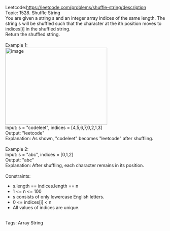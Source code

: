 Leetcode:https://leetcode.com/problems/shuffle-string/description <br>
Topic: 1528. Shuffle String
<br>
You are given a string s and an integer array indices of the same length. The string s will be shuffled such that the character at the ith position moves to indices[i] in the shuffled string.
<br>
Return the shuffled string.
<br><br>
Example 1:<br>
<img width="321" height="243" alt="image" src="https://github.com/user-attachments/assets/9718a17e-887d-47a8-924f-0b21f365ef4f" /><br>
Input: s = "codeleet", indices = [4,5,6,7,0,2,1,3]<br>
Output: "leetcode"<br>
Explanation: As shown, "codeleet" becomes "leetcode" after shuffling.<br>
<br>
Example 2:<br>
Input: s = "abc", indices = [0,1,2]<br>
Output: "abc"<br>
Explanation: After shuffling, each character remains in its position.<br>
<br>
Constraints:<br>
* s.length == indices.length == n<br>
* 1 <= n <= 100<br>
* s consists of only lowercase English letters.<br>
* 0 <= indices[i] < n<br>
* All values of indices are unique.<br>
<br>
Tags: Array String
